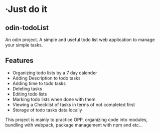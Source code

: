 # ·Just do it

## odin-todoList

An odin project. A simple and useful todo list web application to manage
your simple tasks.

## Features

- Organizing todo lists by a 7 day calender
- Adding Description to todo tasks
- Adding time to todo tasks
- Deleting tasks
- Editing todo lists
- Marking todo lists when done with them
- Viewing a Checklist of tasks in terms of not completed first
- Storage of todo tasks data locally

This project is mainly to practice OPP, organizing code into modules,
bundling with webpack, package management with npm and etc...
